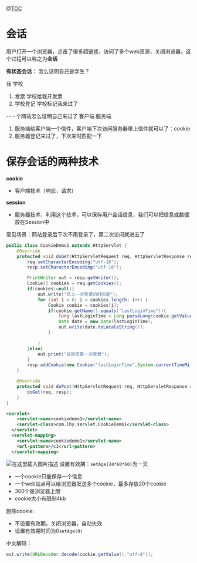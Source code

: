﻿@[TOC](目录)
# 会话
用户打开一个浏览器，点击了很多超链接，访问了多个web资源，关闭浏览器，这个过程可以称之为**会话**

**有状态会话**：
怎么证明自己是学生？

我       学校

 1. 发票 学校给我开发票
 2. 学校登记 学校标记我来过了

--一个网站怎么证明自己来过了
客户端 服务端

 1. 服务端给客户端一个信件，客户端下次访问服务器带上信件就可以了：cookie
 2. 服务器登记来过了，下次来时匹配一下

# 保存会话的两种技术
**cookie**

 - 客户端技术（响应，请求）

**session**

 - 服务器技术，利用这个技术，可以保存用户会话信息，我们可以把信息或数据放在Session中

常见场景：网站登录后下次不用登录了，第二次访问就进去了


```java
public class CookieDemo1 extends HttpServlet {
    @Override
    protected void doGet(HttpServletRequest req, HttpServletResponse resp) throws ServletException, IOException {
        req.setCharacterEncoding("utf-16");
        resp.setCharacterEncoding("utf-16");

        PrintWriter out = resp.getWriter();
        Cookie[] cookies = req.getCookies();
        if(cookies!=null){
            out.write("您上一次登录的时间是");
            for (int i = 0; i < cookies.length; i++) {
                Cookie cookie = cookies[i];
                if(cookie.getName().equals("lastLoginTime")){
                    long lastLoginTime = Long.parseLong(cookie.getValue());
                    Date date = new Date(lastLoginTime);
                    out.write(date.toLocaleString());
                }

            }
        }else{
            out.print("这是您第一次登录");
        }
        resp.addCookie(new Cookie("lastLoginTime",System.currentTimeMillis()+""));
    }

    @Override
    protected void doPost(HttpServletRequest req, HttpServletResponse resp) throws ServletException, IOException {
        doGet(req, resp);
    }
}
```

```xml
<servlet>
    <servlet-name>cookiedemo1</servlet-name>
    <servlet-class>com.lhy.servlet.CookieDemo1</servlet-class>
  </servlet>
  <servlet-mapping>
    <servlet-name>cookiedemo1</servlet-name>
    <url-pattern>/c1</url-pattern>
  </servlet-mapping>
```
![在这里插入图片描述](https://img-blog.csdnimg.cn/7a5f7bfcb9df42f8be7d3eb16f090331.png)
设置有效期：`setAge(24*60*60)`为一天

 - 一个cookie只能保存一个信息
 - 一个web站点可以给浏览器发送多个cookie，最多存放20个cookie
 - 300个是浏览器上限
 - cookie大小有限制4kb

删除cookie:

 - 不设置有效期，关闭浏览器，自动失效
 - 设置有效期时间为0`setAge(0)`

中文解码：

```java
out.write(URLDecoder.decode(cookie.getValue(),"utf-8"));
```

